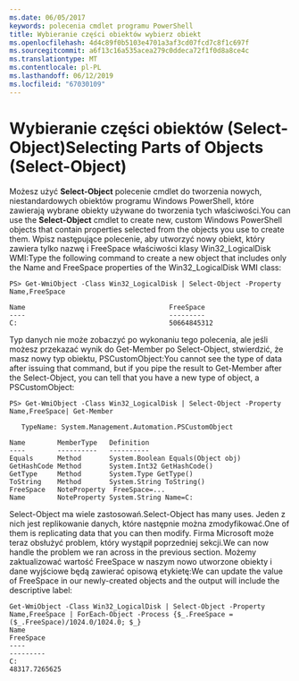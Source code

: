 ```yaml
---
ms.date: 06/05/2017
keywords: polecenia cmdlet programu PowerShell
title: Wybieranie części obiektów wybierz obiekt
ms.openlocfilehash: 4d4c89f0b5103e4701a3af3cd07fcd7c8f1c697f
ms.sourcegitcommit: a6f13c16a535acea279c0ddeca72f1f0d8a8ce4c
ms.translationtype: MT
ms.contentlocale: pl-PL
ms.lasthandoff: 06/12/2019
ms.locfileid: "67030109"
---
```

# <a name="selecting-parts-of-objects-select-object"></a><span data-ttu-id="2332a-103">Wybieranie części obiektów (Select-Object)</span><span class="sxs-lookup"><span data-stu-id="2332a-103">Selecting Parts of Objects (Select-Object)</span></span>

<span data-ttu-id="2332a-104">Możesz użyć **Select-Object** polecenie cmdlet do tworzenia nowych, niestandardowych obiektów programu Windows PowerShell, które zawierają wybrane obiekty używane do tworzenia tych właściwości.</span><span class="sxs-lookup"><span data-stu-id="2332a-104">You can use the **Select-Object** cmdlet to create new, custom Windows PowerShell objects that contain properties selected from the objects you use to create them.</span></span> <span data-ttu-id="2332a-105">Wpisz następujące polecenie, aby utworzyć nowy obiekt, który zawiera tylko nazwę i FreeSpace właściwości klasy Win32_LogicalDisk WMI:</span><span class="sxs-lookup"><span data-stu-id="2332a-105">Type the following command to create a new object that includes only the Name and FreeSpace properties of the Win32_LogicalDisk WMI class:</span></span>

```
PS> Get-WmiObject -Class Win32_LogicalDisk | Select-Object -Property Name,FreeSpace

Name                                    FreeSpace
----                                    ---------
C:                                      50664845312
```

<span data-ttu-id="2332a-106">Typ danych nie może zobaczyć po wykonaniu tego polecenia, ale jeśli możesz przekazać wynik do Get-Member po Select-Object, stwierdzić, że masz nowy typ obiektu, PSCustomObject:</span><span class="sxs-lookup"><span data-stu-id="2332a-106">You cannot see the type of data after issuing that command, but if you pipe the result to Get-Member after the Select-Object, you can tell that you have a new type of object, a PSCustomObject:</span></span>

```
PS> Get-WmiObject -Class Win32_LogicalDisk | Select-Object -Property Name,FreeSpace| Get-Member

   TypeName: System.Management.Automation.PSCustomObject

Name        MemberType   Definition
----        ----------   ----------
Equals      Method       System.Boolean Equals(Object obj)
GetHashCode Method       System.Int32 GetHashCode()
GetType     Method       System.Type GetType()
ToString    Method       System.String ToString()
FreeSpace   NoteProperty  FreeSpace=...
Name        NoteProperty System.String Name=C:
```

<span data-ttu-id="2332a-107">Select-Object ma wiele zastosowań.</span><span class="sxs-lookup"><span data-stu-id="2332a-107">Select-Object has many uses.</span></span> <span data-ttu-id="2332a-108">Jeden z nich jest replikowanie danych, które następnie można zmodyfikować.</span><span class="sxs-lookup"><span data-stu-id="2332a-108">One of them is replicating data that you can then modify.</span></span> <span data-ttu-id="2332a-109">Firma Microsoft może teraz obsłużyć problem, który wystąpił poprzedniej sekcji.</span><span class="sxs-lookup"><span data-stu-id="2332a-109">We can now handle the problem we ran across in the previous section.</span></span> <span data-ttu-id="2332a-110">Możemy zaktualizować wartość FreeSpace w naszym nowo utworzone obiekty i dane wyjściowe będą zawierać opisową etykietę:</span><span class="sxs-lookup"><span data-stu-id="2332a-110">We can update the value of FreeSpace in our newly-created objects and the output will include the descriptive label:</span></span>

```
Get-WmiObject -Class Win32_LogicalDisk | Select-Object -Property Name,FreeSpace | ForEach-Object -Process {$_.FreeSpace = ($_.FreeSpace)/1024.0/1024.0; $_}
Name                                                                  FreeSpace
----                                                                  ---------
C:                                                                48317.7265625
```
